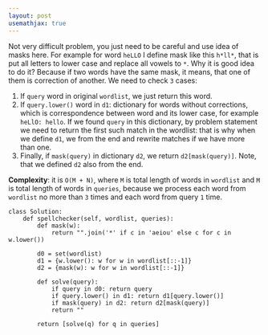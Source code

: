 ```yaml
---
layout: post
usemathjax: true
---
```


Not very difficult problem, you just need to be careful and use idea of masks here. For example for word `heLLO` I define mask like this `h*ll*`, that is put all letters to lower case and replace all vowels to `*`. Why it is good idea to do it? Because if two words have the same mask, it means, that one of them is correction of another. We need to check `3` cases:

1. If `query` word in original `wordlist`, we just return this word.
2. If `query.lower()` word in `d1`: dictionary for words without corrections, which is correspondence between word and its lower case, for example `heLlO: hello`. If we found `query` in this dictionary, by problem statement we need to return the first such match in the wordlist: that is why when we define `d1`, we from the end and rewrite matches if we have more than one.
3. Finally, if `mask(query)` in dictionary `d2`, we return `d2[mask(query)]`. Note, that we defined `d2` also from the end.

**Complexity**: it is `O(M + N)`, where `M` is total length of words in `wordlist` and `M` is total length of words in `queries`, because we process each word from `wordlist` no more than `3` times and each word from query `1` time.

```
class Solution:
    def spellchecker(self, wordlist, queries):
        def mask(w):
            return "".join('*' if c in 'aeiou' else c for c in w.lower())
        
        d0 = set(wordlist)
        d1 = {w.lower(): w for w in wordlist[::-1]}
        d2 = {mask(w): w for w in wordlist[::-1]}
        
        def solve(query):
            if query in d0: return query
            if query.lower() in d1: return d1[query.lower()]
            if mask(query) in d2: return d2[mask(query)]
            return ""
        
        return [solve(q) for q in queries]
```